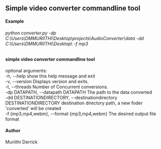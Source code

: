 ## Simple video converter commandline tool


#### Example

###### python converter.py -dp C:\Users\DMMURIITHI\Desktop\projects\AudioConverter\data -dd C:\Users\DMMURIITHI\Desktop\ -f mp3

#### simple video converter commandline tool

 optional arguments: <br/>
  -h, --help            show this help message and exit  <br/>
  -v, --version         Displays version and exits.  <br/>
  -t, --threads         Number of Concurrent conversions.  <br/>
  -dp DATAPATH, --datapath DATAPATH
                  The path to the data converted  <br/>
  -dd DESTINATIONDIRECTORY, --destinationdirectory DESTINATIONDIRECTORY
                    destination directory path, a new foder 'converted'  will be created  <br/>
  -f {mp3,mp4,webm}, --format {mp3,mp4,webm}
                     The desired output file format  <br/>

#### Author
Muriithi Derrick
